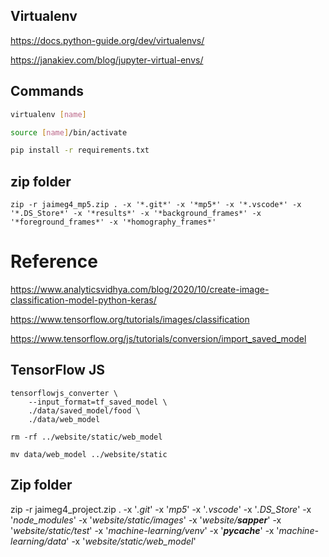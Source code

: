 ## Virtualenv

https://docs.python-guide.org/dev/virtualenvs/

https://janakiev.com/blog/jupyter-virtual-envs/


## Commands

```bash
virtualenv [name]

source [name]/bin/activate

pip install -r requirements.txt
```


## zip folder
```
zip -r jaimeg4_mp5.zip . -x '*.git*' -x '*mp5*' -x '*.vscode*' -x '*.DS_Store*' -x '*results*' -x '*background_frames*' -x '*foreground_frames*' -x '*homography_frames*'
```

# Reference

https://www.analyticsvidhya.com/blog/2020/10/create-image-classification-model-python-keras/

https://www.tensorflow.org/tutorials/images/classification

https://www.tensorflow.org/js/tutorials/conversion/import_saved_model



## TensorFlow JS

```
tensorflowjs_converter \
    --input_format=tf_saved_model \
    ./data/saved_model/food \
    ./data/web_model

rm -rf ../website/static/web_model

mv data/web_model ../website/static
```


## Zip folder

zip -r jaimeg4_project.zip . -x '*.git*' -x '*mp5*' -x '*.vscode*' -x '*.DS_Store*' -x '*node_modules*' -x '*website/static/images*' -x '*website/__sapper__*' -x '*website/static/test*' -x '*machine-learning/venv*' -x '*__pycache__*' -x '*machine-learning/data*' -x '*website/static/web_model*'
